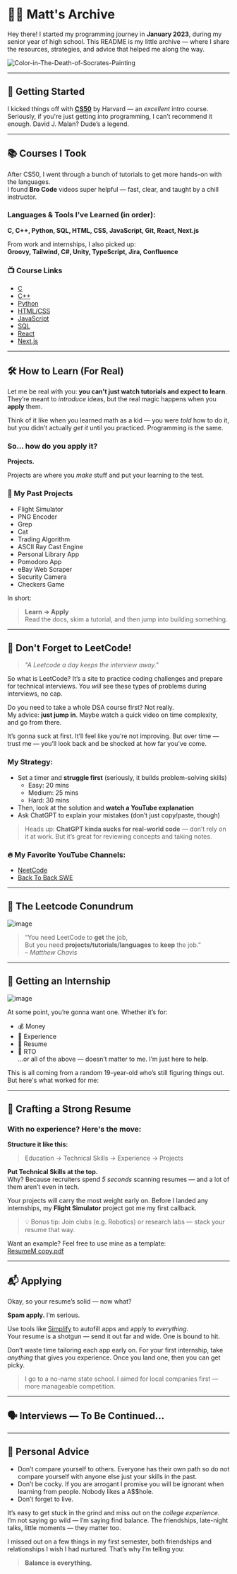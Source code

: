 # 👨‍💻 Matt's Archive

Hey there! I started my programming journey in **January 2023**, during my senior year of high school. This README is my little archive — where I share the resources, strategies, and advice that helped me along the way.

![Color-in-The-Death-of-Socrates-Painting](https://github.com/user-attachments/assets/9bb58218-0048-4b0d-99a1-bb9737f5d2fa)

---

## 🚀 Getting Started

I kicked things off with [**CS50**](https://pll.harvard.edu/course/cs50-introduction-computer-science) by Harvard — an *excellent* intro course. Seriously, if you're just getting into programming, I can’t recommend it enough. David J. Malan? Dude’s a legend.

---

## 📚 Courses I Took

After CS50, I went through a bunch of tutorials to get more hands-on with the languages.  
I found **Bro Code** videos super helpful — fast, clear, and taught by a chill instructor.

### Languages & Tools I’ve Learned (in order):

**C, C++, Python, SQL, HTML, CSS, JavaScript, Git, React, Next.js**

From work and internships, I also picked up:  
**Groovy, Tailwind, C#, Unity, TypeScript, Jira, Confluence**

### 📺 Course Links

- [C](https://youtu.be/87SH2Cn0s9A?si=JxGKE3Snij9_Cxd2)  
- [C++](https://youtu.be/-TkoO8Z07hI?si=tMDhL6Zd31yJP263)  
- [Python](https://youtu.be/ix9cRaBkVe0?si=DH1ff2bcYlxK4o5D)  
- [HTML/CSS](https://youtu.be/HGTJBPNC-Gw?si=vVw7NpCadDX35IpR)  
- [JavaScript](https://www.youtube.com/results?search_query=Javascript+bro+code)  
- [SQL](https://youtu.be/5OdVJbNCSso?si=_-UYLrffRv5E0hgq)  
- [React](https://youtu.be/SqcY0GlETPk?si=raawYcDViBGMuyyh)  
- [Next.js](https://youtu.be/pUNSHPyVryU?si=v44R8XjzlKdBC67F)  

---

## 🛠️ How to Learn (For Real)

Let me be real with you: **you can't just watch tutorials and expect to learn**.  
They’re meant to *introduce* ideas, but the real magic happens when you **apply** them.

Think of it like when you learned math as a kid — you were *told* how to do it, but you didn’t actually *get it* until you practiced. Programming is the same.  

### So... how do you apply it?  
**Projects.**

Projects are where you *make* stuff and put your learning to the test.

### 🧠 My Past Projects
- Flight Simulator
- PNG Encoder
- Grep
- Cat
- Trading Algorithm  
- ASCII Ray Cast Engine  
- Personal Library App  
- Pomodoro App  
- eBay Web Scraper  
- Security Camera  
- Checkers Game  

In short:  
> **Learn → Apply**  
> Read the docs, skim a tutorial, and then jump into building something.

---

## 🧠 Don't Forget to LeetCode!

> *"A Leetcode a day keeps the interview away."*

So what is LeetCode? It’s a site to practice coding challenges and prepare for technical interviews. You *will* see these types of problems during interviews, no cap.

Do you need to take a whole DSA course first? Not really.  
My advice: **just jump in**. Maybe watch a quick video on time complexity, and go from there.

It’s gonna suck at first. It’ll feel like you’re not improving. But over time — trust me — you’ll look back and be shocked at how far you've come.

### My Strategy:
- Set a timer and **struggle first** (seriously, it builds problem-solving skills)
  - Easy: 20 mins  
  - Medium: 25 mins  
  - Hard: 30 mins  
- Then, look at the solution and **watch a YouTube explanation**
- Ask ChatGPT to explain your mistakes (don’t just copy/paste, though)

> Heads up: **ChatGPT kinda sucks for real-world code** — don’t rely on it at work. But it’s great for reviewing concepts and taking notes.

### 🔥 My Favorite YouTube Channels:
- [NeetCode](https://www.youtube.com/@NeetCode)  
- [Back To Back SWE](https://www.youtube.com/@BackToBackSWE)

---

## 🤯 The Leetcode Conundrum

![image](https://github.com/user-attachments/assets/d021f27a-61ea-4b7c-9694-8f5d50a15f7a)

> “You need LeetCode to **get** the job,  
> But you need **projects/tutorials/languages** to **keep** the job.”  
> – *Matthew Chavis*

---

## 💼 Getting an Internship

![image](https://github.com/user-attachments/assets/1c0e1f22-dc21-4202-bcb8-b1aaa4f2dfbb)

At some point, you’re gonna want one. Whether it’s for:
- 💰 Money  
- 💼 Experience  
- 📄 Resume  
- 🏢 RTO  
...or all of the above — doesn’t matter to me. I’m just here to help.

This is all coming from a random 19-year-old who’s still figuring things out. But here's what worked for me:

---

## 📄 Crafting a Strong Resume

### With no experience? Here's the move:
**Structure it like this:**
> Education → Technical Skills → Experience → Projects

**Put Technical Skills at the top.**  
Why? Because recruiters spend *5 seconds* scanning resumes — and a lot of them aren’t even in tech.

Your projects will carry the most weight early on. Before I landed any internships, my **Flight Simulator** project got me my first callback.

> 💡 Bonus tip: Join clubs (e.g. Robotics) or research labs — stack your resume that way.

Want an example? Feel free to use mine as a template:  
[ResumeM copy.pdf](https://github.com/user-attachments/files/18934433/ResumeM.copy.pdf)

---

## 📬 Applying

Okay, so your resume’s solid — now what?

**Spam apply.** I’m serious.

Use tools like [Simplify](https://simplify.jobs/) to autofill apps and apply to *everything*.  
Your resume is a shotgun — send it out far and wide. One is bound to hit.

Don’t waste time tailoring each app early on. For your first internship, take *anything* that gives you experience. Once you land one, then you can get picky.

> I go to a no-name state school. I aimed for local companies first — more manageable competition.

---

## 🗣️ Interviews — To Be Continued...

---

## 🧘 Personal Advice

- Don’t compare yourself to others. Everyone has their own path so do not compare yourself with anyone else just your skills in the past. 
- Don’t be cocky. If you are arrogant I promise you will be ignorant when learning from people. Nobody likes a A$$hole.  
- Don’t forget to live.

It’s easy to get stuck in the grind and miss out on the *college experience*. I’m not saying go wild — I’m saying find balance. The friendships, late-night talks, little moments — they matter too.

I missed out on a few things in my first semester, both friendships and relationships I wish I had nurtured. That’s why I’m telling you:

> **Balance is everything.**

